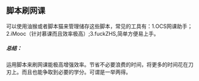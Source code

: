 ## 脚本刷网课

​	可以使用油猴或者脚本猫来管理储存这些脚本，常见的工具有：1.OCS网课助手；2.iMooc（针对慕课而且效率极高）;3.fuckZHS,简单方便易上手。

##### 	总结：

运用脚本来刷网课能极高增强效率。节省不必要浪费的时间，将更多的时间花在刀刃上。而且也能争取到必要的学分。可谓是一举两得。